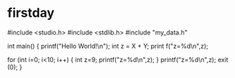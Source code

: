 # firstday

#include <studio.h>
#include <stdlib.h>
#include "my_data.h"

int main()
{
printf("Hello World!\n");
int z = X + Y;
print f("z=%d\n",z);

for (int i=0; i<10; i++)
{
  int z=9;
  printf("z=%d\n",z);
  }
  printf("z=%d\n",z);
exit (0);
}

